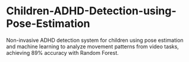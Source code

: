 # Children-ADHD-Detection-using-Pose-Estimation
Non-invasive ADHD detection system for children using pose estimation and machine learning to analyze movement patterns from video tasks, achieving 89% accuracy with Random Forest.
